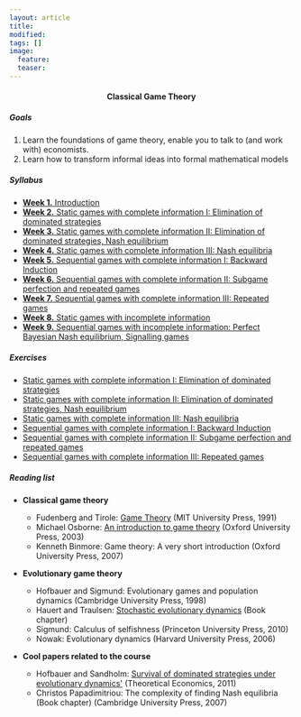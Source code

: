 ```yaml
---
layout: article
title:
modified:
tags: []
image:
  feature:
  teaser:
---
```


<center><h4>Classical Game Theory</h4></center>

<h5>Goals</h5>

1. Learn the foundations of game theory, enable you to talk to (and work with) economists.
2. Learn how to transform informal ideas into formal mathematical models


<h5>Syllabus</h5>

- [**Week 1.** Introduction](notes/Game_Theory_1.pdf)
- [**Week 2.** Static games with complete information I: Elimination of dominated strategies](notes/Game_Theory_2.pdf)
- [**Week 3.** Static games with complete information II: Elimination of dominated strategies, Nash equilibrium](notes/Game_Theory_3.pdf)
- [**Week 4.** Static games with complete information III: Nash equilibria](notes/Game_Theory_4.pdf)
- [**Week 5.** Sequential games with complete information I: Backward Induction](notes/Game_Theory_5.pdf)
- [**Week 6.** Sequential games with complete information II: Subgame perfection and repeated games](notes/Game_Theory_6.pdf)
- [**Week 7.** Sequential games with complete information III: Repeated games](notes/Game_Theory_7.pdf)
- [**Week 8.** Static games with incomplete information]()
- [**Week 9.** Sequential games with incomplete information: Perfect Bayesian Nash equilibrium, Signalling games]()

<h5>Exercises</h5>

- [Static games with complete information I: Elimination of dominated strategies](exercises/w2.pdf)
- [Static games with complete information II: Elimination of dominated strategies, Nash equilibrium](exercises/w3.pdf)
- [Static games with complete information III: Nash equilibria](exercises/w4.pdf)
- [Sequential games with complete information I: Backward Induction](exercises/w5.pdf)
- [Sequential games with complete information II: Subgame perfection and repeated games](exercises/w6.pdf)
- [Sequential games with complete information III: Repeated games](exercises/w7.pdf)


<h5>Reading list</h5>

- **Classical game theory**
  - Fudenberg and Tirole: [Game Theory](https://homepage.univie.ac.at/Mariya.Teteryatnikova/WS2011/FT.pdf) (MIT University Press, 1991)
  - Michael Osborne: [An introduction to game theory](https://mathematicalolympiads.files.wordpress.com/2012/08/martin_j-_osborne-an_introduction_to_game_theory-oxford_university_press_usa2003.pdf) (Oxford University Press, 2003)
  - Kenneth Binmore: Game theory: A very short introduction (Oxford University Press, 2007)


- **Evolutionary game theory**
  - Hofbauer and Sigmund: Evolutionary games and population dynamics (Cambridge University Press, 1998)
  - Hauert and Traulsen: [Stochastic evolutionary dynamics](https://www.math.ubc.ca/~hauert/publications/preprints/traulsen_09.pdf) (Book chapter)
  - Sigmund: Calculus of selfishness (Princeton University Press, 2010)
  - Nowak: Evolutionary dynamics (Harvard University Press, 2006)


- **Cool papers related to the course**
  - Hofbauer and Sandholm: [Survival of dominated strategies under evolutionary dynamics'](https://econtheory.org/ojs/index.php/te/article/viewFile/20110341/5736/193) (Theoretical Economics, 2011)
  - Christos Papadimitriou: The complexity of finding Nash equilibria (Book chapter) (Cambridge University Press, 2007)
